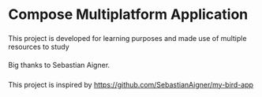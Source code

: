# Compose Multiplatform Application

###
This project is developed for learning purposes and made use of multiple resources to study 
####
Big thanks to Sebastian Aigner.

###
This project is inspired by https://github.com/SebastianAigner/my-bird-app

